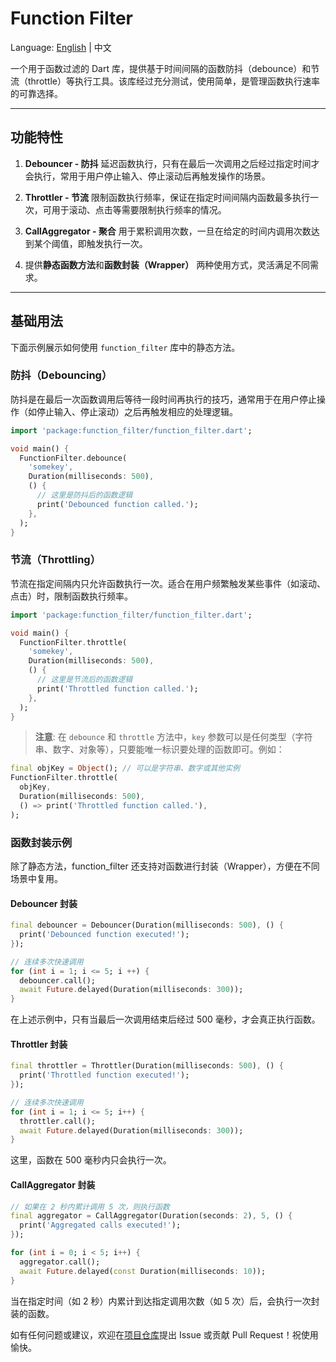 # Function Filter

Language: [English](https://github.com/Mopriestt/function_filter/blob/master/README.md) | 中文

一个用于函数过滤的 Dart 库，提供基于时间间隔的函数防抖（debounce）和节流（throttle）等执行工具。该库经过充分测试，使用简单，是管理函数执行速率的可靠选择。

---

## 功能特性

1. **Debouncer - 防抖**
   延迟函数执行，只有在最后一次调用之后经过指定时间才会执行，常用于用户停止输入、停止滚动后再触发操作的场景。

2. **Throttler - 节流**
   限制函数执行频率，保证在指定时间间隔内函数最多执行一次，可用于滚动、点击等需要限制执行频率的情况。

3. **CallAggregator - 聚合**
   用于累积调用次数，一旦在给定的时间内调用次数达到某个阈值，即触发执行一次。

4. 提供**静态函数方法**和**函数封装（Wrapper）** 两种使用方式，灵活满足不同需求。

---

## 基础用法

下面示例展示如何使用 `function_filter` 库中的静态方法。

### 防抖（Debouncing）

防抖是在最后一次函数调用后等待一段时间再执行的技巧，通常用于在用户停止操作（如停止输入、停止滚动）之后再触发相应的处理逻辑。

```dart
import 'package:function_filter/function_filter.dart';

void main() {
  FunctionFilter.debounce(
    'somekey',
    Duration(milliseconds: 500),
    () {
      // 这里是防抖后的函数逻辑
      print('Debounced function called.');
    },
  );
}
```

### 节流（Throttling）

节流在指定间隔内只允许函数执行一次。适合在用户频繁触发某些事件（如滚动、点击）时，限制函数执行频率。

```dart
import 'package:function_filter/function_filter.dart';

void main() {
  FunctionFilter.throttle(
    'somekey',
    Duration(milliseconds: 500),
    () {
      // 这里是节流后的函数逻辑
      print('Throttled function called.');
    },
  );
}
```

> **注意**: 在 `debounce` 和 `throttle` 方法中，`key` 参数可以是任何类型（字符串、数字、对象等），只要能唯一标识要处理的函数即可。例如：

```dart
final objKey = Object(); // 可以是字符串、数字或其他实例
FunctionFilter.throttle(
  objKey,
  Duration(milliseconds: 500),
  () => print('Throttled function called.'),
);
```


### 函数封装示例

除了静态方法，function_filter 还支持对函数进行封装（Wrapper），方便在不同场景中复用。

#### Debouncer 封装

```dart
final debouncer = Debouncer(Duration(milliseconds: 500), () {
  print('Debounced function executed!');
});

// 连续多次快速调用
for (int i = 1; i <= 5; i ++) {
  debouncer.call();
  await Future.delayed(Duration(milliseconds: 300));
}
```

在上述示例中，只有当最后一次调用结束后经过 500 毫秒，才会真正执行函数。

#### Throttler 封装

```dart
final throttler = Throttler(Duration(milliseconds: 500), () {
  print('Throttled function executed!');
});

// 连续多次快速调用
for (int i = 1; i <= 5; i++) {
  throttler.call();
  await Future.delayed(Duration(milliseconds: 300));
}
```

这里，函数在 500 毫秒内只会执行一次。

#### CallAggregator 封装
```dart
// 如果在 2 秒内累计调用 5 次，则执行函数
final aggregator = CallAggregator(Duration(seconds: 2), 5, () {
  print('Aggregated calls executed!');
});

for (int i = 0; i < 5; i++) {
  aggregator.call();
  await Future.delayed(const Duration(milliseconds: 10));
}
```

当在指定时间（如 2 秒）内累计到达指定调用次数（如 5 次）后，会执行一次封装的函数。

如有任何问题或建议，欢迎在[项目仓库](https://github.com/Mopriestt/function_filter)提出 Issue 或贡献 Pull Request！祝使用愉快。
